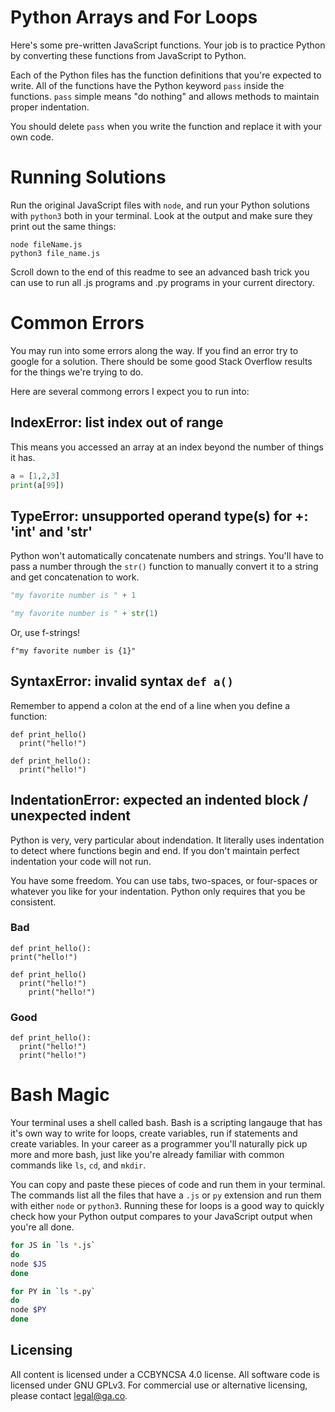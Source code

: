 # Python Arrays and For Loops
Here's some pre-written JavaScript functions. Your job is to practice Python
by converting these functions from JavaScript to Python.

Each of the Python files has the function definitions that you're expected
to write. All of the functions have the Python keyword `pass` inside the
functions. `pass` simple means "do nothing" and allows methods to maintain
proper indentation.

You should delete `pass` when you write the function and replace it with your
own code.

# Running Solutions
Run the original JavaScript files with `node`, and run your Python solutions
with `python3` both in your terminal. Look at the output and make sure they
print out the same things:

```
node fileName.js
python3 file_name.js
```

Scroll down to the end of this readme to see an advanced bash trick you
can use to run all .js programs and .py programs in your current directory.

# Common Errors
You may run into some errors along the way. If you find an error try to google
for a solution. There should be some good Stack Overflow results for the things
  we're trying to do.

Here are several commong errors I expect you to run into:

## IndexError: list index out of range
This means you accessed an array at an index beyond the number of things it has.

```python
a = [1,2,3]
print(a[99])
```

## TypeError: unsupported operand type(s) for +: 'int' and 'str'
Python won't automatically concatenate numbers and strings. You'll have to
pass a number through the `str()` function to manually convert it to a string
and get concatenation to work.

```python
"my favorite number is " + 1
```

```python
"my favorite number is " + str(1)
```

Or, use f-strings!

```
f"my favorite number is {1}"
```

## SyntaxError: invalid syntax `def a()`
Remember to append a colon at the end of a line when you define a function:

```pyhton
def print_hello()
  print("hello!")
```

```pyhton
def print_hello():
  print("hello!")
```

## IndentationError: expected an indented block / unexpected indent
Python is very, very particular about indendation. It literally uses indentation
to detect where functions begin and end. If you don't maintain perfect indentation
your code will not run.

You have some freedom. You can use tabs, two-spaces, or four-spaces or whatever
you like for your indentation. Python only requires that you be consistent.

### Bad
```pyhton
def print_hello():
print("hello!")
```

```pyhton
def print_hello()
  print("hello!")
    print("hello!")
```

### Good
```pyhton
def print_hello():
  print("hello!")
  print("hello!")
```

# Bash Magic
Your terminal uses a shell called bash. Bash is a scripting langauge that
has it's own way to write for loops, create variables, run if statements
and create variables. In your career as a programmer you'll naturally
pick up more and more bash, just like you're already familiar with
common commands like `ls`, `cd`, and `mkdir`.

You can copy and paste these pieces of code and run them in your terminal.
The commands list all the files that have a `.js` or `py` extension and
run them with either `node` or `python3`. Running these for loops is a good
way to quickly check how your Python output compares to your JavaScript
output when you're all done.

```bash
for JS in `ls *.js`
do
node $JS
done
```

```bash
for PY in `ls *.py`
do
node $PY
done
```

## Licensing
All content is licensed under a CC­BY­NC­SA 4.0 license.
All software code is licensed under GNU GPLv3. For commercial use or alternative licensing, please contact legal@ga.co.


